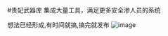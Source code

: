 #贵妃武器库
集成大量工具，满足更多安全渗人员的系统

想法已经形成,有时间就搞,搞完就发布
![image](https://user-images.githubusercontent.com/87755878/167249000-7b10979a-bafc-4c5b-8885-6299db674d52.png)
